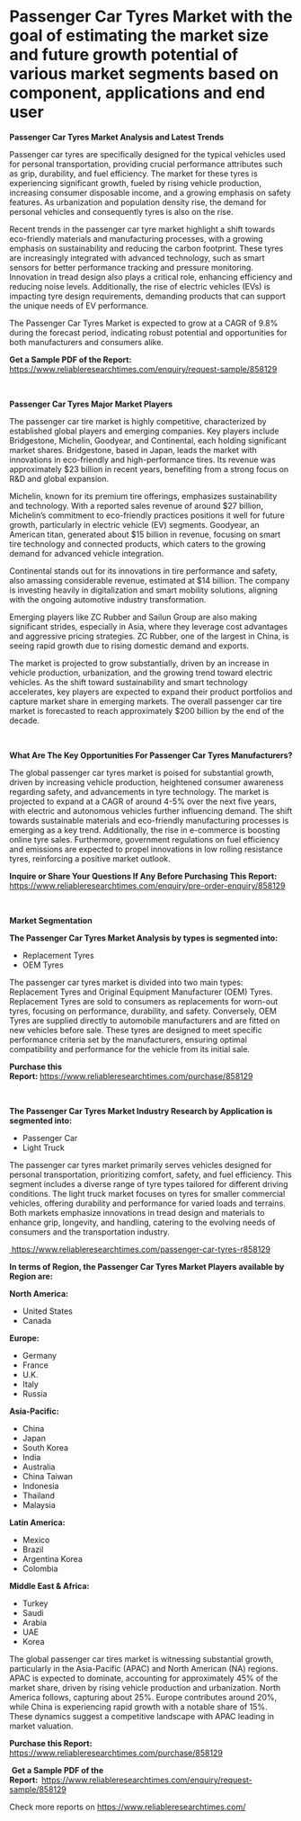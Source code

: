 <p><h1>Passenger Car Tyres Market with the goal of estimating the market size and future growth potential of various market segments based on component, applications and end user</h1></p><p><strong>Passenger Car Tyres Market Analysis and Latest Trends</strong></p>
<p><p>Passenger car tyres are specifically designed for the typical vehicles used for personal transportation, providing crucial performance attributes such as grip, durability, and fuel efficiency. The market for these tyres is experiencing significant growth, fueled by rising vehicle production, increasing consumer disposable income, and a growing emphasis on safety features. As urbanization and population density rise, the demand for personal vehicles and consequently tyres is also on the rise.</p><p>Recent trends in the passenger car tyre market highlight a shift towards eco-friendly materials and manufacturing processes, with a growing emphasis on sustainability and reducing the carbon footprint. These tyres are increasingly integrated with advanced technology, such as smart sensors for better performance tracking and pressure monitoring. Innovation in tread design also plays a critical role, enhancing efficiency and reducing noise levels. Additionally, the rise of electric vehicles (EVs) is impacting tyre design requirements, demanding products that can support the unique needs of EV performance.</p><p>The Passenger Car Tyres Market is expected to grow at a CAGR of 9.8% during the forecast period, indicating robust potential and opportunities for both manufacturers and consumers alike.</p></p>
<p><strong>Get a Sample PDF of the Report:&nbsp;</strong> <a href="https://www.reliableresearchtimes.com/enquiry/request-sample/858129?utm_campaign=2934&utm_medium=2&utm_source=Github&utm_content=ia&utm_term=30032025&utm_id=passenger-car-tyres">https://www.reliableresearchtimes.com/enquiry/request-sample/858129</a></p>
<p>&nbsp;</p>
<p><strong>Passenger Car Tyres Major Market Players</strong></p>
<p><p>The passenger car tire market is highly competitive, characterized by established global players and emerging companies. Key players include Bridgestone, Michelin, Goodyear, and Continental, each holding significant market shares. Bridgestone, based in Japan, leads the market with innovations in eco-friendly and high-performance tires. Its revenue was approximately $23 billion in recent years, benefiting from a strong focus on R&D and global expansion.</p><p>Michelin, known for its premium tire offerings, emphasizes sustainability and technology. With a reported sales revenue of around $27 billion, Michelin’s commitment to eco-friendly practices positions it well for future growth, particularly in electric vehicle (EV) segments. Goodyear, an American titan, generated about $15 billion in revenue, focusing on smart tire technology and connected products, which caters to the growing demand for advanced vehicle integration.</p><p>Continental stands out for its innovations in tire performance and safety, also amassing considerable revenue, estimated at $14 billion. The company is investing heavily in digitalization and smart mobility solutions, aligning with the ongoing automotive industry transformation.</p><p>Emerging players like ZC Rubber and Sailun Group are also making significant strides, especially in Asia, where they leverage cost advantages and aggressive pricing strategies. ZC Rubber, one of the largest in China, is seeing rapid growth due to rising domestic demand and exports.</p><p>The market is projected to grow substantially, driven by an increase in vehicle production, urbanization, and the growing trend toward electric vehicles. As the shift toward sustainability and smart technology accelerates, key players are expected to expand their product portfolios and capture market share in emerging markets. The overall passenger car tire market is forecasted to reach approximately $200 billion by the end of the decade.</p></p>
<p>&nbsp;</p>
<p><strong>What Are The Key Opportunities For Passenger Car Tyres Manufacturers?</strong></p>
<p><p>The global passenger car tyres market is poised for substantial growth, driven by increasing vehicle production, heightened consumer awareness regarding safety, and advancements in tyre technology. The market is projected to expand at a CAGR of around 4-5% over the next five years, with electric and autonomous vehicles further influencing demand. The shift towards sustainable materials and eco-friendly manufacturing processes is emerging as a key trend. Additionally, the rise in e-commerce is boosting online tyre sales. Furthermore, government regulations on fuel efficiency and emissions are expected to propel innovations in low rolling resistance tyres, reinforcing a positive market outlook.</p></p>
<p><strong>Inquire or Share Your Questions If Any Before Purchasing This Report:</strong> <a href="https://www.reliableresearchtimes.com/enquiry/pre-order-enquiry/858129?utm_campaign=2934&utm_medium=2&utm_source=Github&utm_content=ia&utm_term=30032025&utm_id=passenger-car-tyres">https://www.reliableresearchtimes.com/enquiry/pre-order-enquiry/858129</a></p>
<p>&nbsp;</p>
<p><strong>Market Segmentation</strong></p>
<p><strong>The Passenger Car Tyres Market Analysis by types is segmented into:</strong></p>
<p><ul><li>Replacement Tyres</li><li>OEM Tyres</li></ul></p>
<p><p>The passenger car tyres market is divided into two main types: Replacement Tyres and Original Equipment Manufacturer (OEM) Tyres. Replacement Tyres are sold to consumers as replacements for worn-out tyres, focusing on performance, durability, and safety. Conversely, OEM Tyres are supplied directly to automobile manufacturers and are fitted on new vehicles before sale. These tyres are designed to meet specific performance criteria set by the manufacturers, ensuring optimal compatibility and performance for the vehicle from its initial sale.</p></p>
<p><strong>Purchase this Report:&nbsp;</strong><a href="https://www.reliableresearchtimes.com/purchase/858129?utm_campaign=2934&utm_medium=2&utm_source=Github&utm_content=ia&utm_term=30032025&utm_id=passenger-car-tyres">https://www.reliableresearchtimes.com/purchase/858129</a></p>
<p>&nbsp;</p>
<p><strong>The Passenger Car Tyres Market Industry Research by Application is segmented into:</strong></p>
<p><ul><li>Passenger Car</li><li>Light Truck</li></ul></p>
<p><p>The passenger car tyres market primarily serves vehicles designed for personal transportation, prioritizing comfort, safety, and fuel efficiency. This segment includes a diverse range of tyre types tailored for different driving conditions. The light truck market focuses on tyres for smaller commercial vehicles, offering durability and performance for varied loads and terrains. Both markets emphasize innovations in tread design and materials to enhance grip, longevity, and handling, catering to the evolving needs of consumers and the transportation industry.</p></p>
<p><a href="https://www.reliableresearchtimes.com/passenger-car-tyres-r858129?utm_campaign=2934&utm_medium=2&utm_source=Github&utm_content=ia&utm_term=30032025&utm_id=passenger-car-tyres">&nbsp;https://www.reliableresearchtimes.com/passenger-car-tyres-r858129</a></p>
<p><strong>In terms of Region, the Passenger Car Tyres Market Players available by Region are:</strong></p>
<p>
    <p> <strong> North America: </strong>
        <ul>
            <li>United States</li>
            <li>Canada</li>
        </ul>
        </p> 
    <p> <strong> Europe: </strong>
        <ul>
            <li>Germany</li>
            <li>France</li>
            <li>U.K.</li>
            <li>Italy</li>
            <li>Russia</li>
        </ul>
        </p> 
    <p> <strong> Asia-Pacific: </strong>
        <ul>
            <li>China</li>
            <li>Japan</li>
            <li>South Korea</li>
            <li>India</li>
            <li>Australia</li>
            <li>China Taiwan</li>
            <li>Indonesia</li>
            <li>Thailand</li>
            <li>Malaysia</li>
        </ul>
        </p> 
    <p> <strong> Latin America: </strong>
        <ul>
            <li>Mexico</li>
            <li>Brazil</li>
            <li>Argentina Korea</li>
            <li>Colombia</li>
        </ul>
        </p> 
    <p> <strong> Middle East & Africa: </strong>
        <ul>
            <li>Turkey</li>
            <li>Saudi</li>
            <li>Arabia</li>
            <li>UAE</li>
            <li>Korea</li>
        </ul>
    </p>
    </p>
<p><p>The global passenger car tires market is witnessing substantial growth, particularly in the Asia-Pacific (APAC) and North American (NA) regions. APAC is expected to dominate, accounting for approximately 45% of the market share, driven by rising vehicle production and urbanization. North America follows, capturing about 25%. Europe contributes around 20%, while China is experiencing rapid growth with a notable share of 15%. These dynamics suggest a competitive landscape with APAC leading in market valuation.</p></p>
<p><strong>Purchase this Report: </strong><a href="https://www.reliableresearchtimes.com/purchase/858129?utm_campaign=2934&utm_medium=2&utm_source=Github&utm_content=ia&utm_term=30032025&utm_id=passenger-car-tyres">https://www.reliableresearchtimes.com/purchase/858129</a></p>
<p>&nbsp;<strong>Get a Sample PDF of the Report:&nbsp;&nbsp;</strong><a href="https://www.reliableresearchtimes.com/enquiry/request-sample/858129?utm_campaign=2934&utm_medium=2&utm_source=Github&utm_content=ia&utm_term=30032025&utm_id=passenger-car-tyres">https://www.reliableresearchtimes.com/enquiry/request-sample/858129</a></p>
<p><strong></strong></p>
<p>Check more reports on <a href="https://www.reliableresearchtimes.com/?utm_campaign=2934&utm_medium=2&utm_source=Github&utm_content=ia&utm_term=30032025&utm_id=passenger-car-tyres">https://www.reliableresearchtimes.com/</a></p>